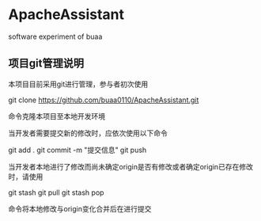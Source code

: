 # ApacheAssistant
software experiment of buaa

## 项目git管理说明

本项目目前采用git进行管理，参与者初次使用

  git clone  https://github.com/buaa0110/ApacheAssistant.git

命令克隆本项目至本地开发环境

当开发者需要提交新的修改时，应依次使用以下命令

  git add .
  git commit -m "提交信息"
  git push

当开发者本地进行了修改而尚未确定origin是否有修改或者确定origin已存在修改时，请使用

  git stash
  git pull
  git stash pop

命令将本地修改与origin变化合并后在进行提交
